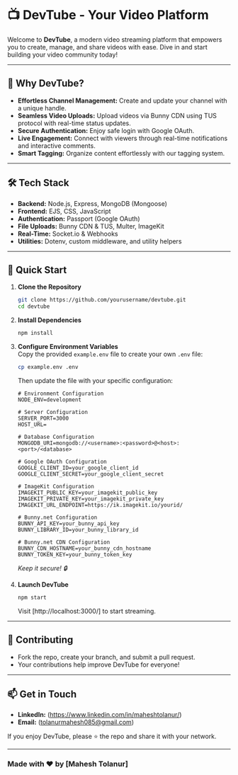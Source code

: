 # 📺 DevTube - Your Video Platform

Welcome to **DevTube**, a modern video streaming platform that empowers you to create, manage, and share videos with ease. Dive in and start building your video community today!

---

## 🌟 Why DevTube?

- **Effortless Channel Management:** Create and update your channel with a unique handle.
- **Seamless Video Uploads:** Upload videos via Bunny CDN using TUS protocol with real-time status updates.
- **Secure Authentication:** Enjoy safe login with Google OAuth.
- **Live Engagement:** Connect with viewers through real-time notifications and interactive comments.
- **Smart Tagging:** Organize content effortlessly with our tagging system.


---

## 🛠️ Tech Stack

- **Backend:** Node.js, Express, MongoDB (Mongoose)
- **Frontend:** EJS, CSS, JavaScript
- **Authentication:** Passport (Google OAuth)
- **File Uploads:** Bunny CDN & TUS, Multer, ImageKit
- **Real-Time:** Socket.io & Webhooks
- **Utilities:** Dotenv, custom middleware, and utility helpers

---

## 🚀 Quick Start

1. **Clone the Repository**
    ```bash
    git clone https://github.com/yourusername/devtube.git
    cd devtube
    ```

2. **Install Dependencies**
    ```bash
    npm install
    ```

3. **Configure Environment Variables**  
   Copy the provided `example.env` file to create your own `.env` file:
    ```bash
    cp example.env .env
    ```
   Then update the file with your specific configuration:
    ```env
    # Environment Configuration
    NODE_ENV=development

    # Server Configuration
    SERVER_PORT=3000
    HOST_URL=

    # Database Configuration
    MONGODB_URI=mongodb://<username>:<password>@<host>:<port>/<database>

    # Google OAuth Configuration
    GOOGLE_CLIENT_ID=your_google_client_id
    GOOGLE_CLIENT_SECRET=your_google_client_secret

    # ImageKit Configuration
    IMAGEKIT_PUBLIC_KEY=your_imagekit_public_key
    IMAGEKIT_PRIVATE_KEY=your_imagekit_private_key
    IMAGEKIT_URL_ENDPOINT=https://ik.imagekit.io/yourid/

    # Bunny.net Configuration
    BUNNY_API_KEY=your_bunny_api_key
    BUNNY_LIBRARY_ID=your_bunny_library_id

    # Bunny.net CDN Configuration
    BUNNY_CDN_HOSTNAME=your_bunny_cdn_hostname
    BUNNY_TOKEN_KEY=your_bunny_token_key
    ```
   *Keep it secure! 🔒*

4. **Launch DevTube**
    ```bash
    npm start
    ```
   Visit [http://localhost:3000/] to start streaming.

---

## 🤝 Contributing

- Fork the repo, create your branch, and submit a pull request.
- Your contributions help improve DevTube for everyone!

---

## 📫 Get in Touch

- **LinkedIn:** (https://www.linkedin.com/in/maheshtolanur/)  
- **Email:** (tolanurmahesh085@gmail.com)

If you enjoy DevTube, please ⭐ the repo and share it with your network.

---

### Made with ❤️ by [Mahesh Tolanur]
